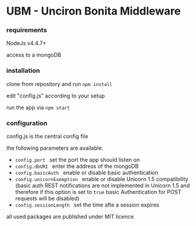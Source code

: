 # UBM - Unciron Bonita Middleware

### requirements
NodeJs v4.4.7+

access to a mongoDB 

### installation
clone from repository and run ```npm install ```

edit "config.js" according to your setup

run the app via ```npm start ```

###  configuration
config.js is the central config file

the following parameters are available:
- ```config.port ``` set the port the app should listen on
- ```config.dbURI ``` enter the address of the mongoDB  
- ```config.basicAuth ``` enable or disable basic authentication
- ```config.unicornExemption ``` enable or disable Unicorn 1.5 compatibility (basic auth REST notifications are not implemented in Unicorn
 1.5 and therefore if this option is set to ```true``` basic Authentication for POST requests will be disabled)
- ```config.sessionLength ``` set the time afte a session expires


all used packages are published under MIT licence
